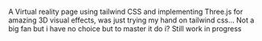 A Virtual reality page using tailwind CSS and implementing Three.js for amazing 3D visual effects, was just trying my hand on tailwind css... Not a big fan but i have no choice but to master it do i? Still work in progress  
